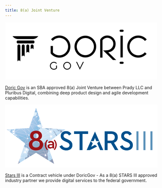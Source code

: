 ```yaml
---
title: 8(a) Joint Venture
---
```

<div class="row">
  <div class="col col-12 col-lg-6 text-center">
    <img src="/img/partnerships/doric-gov.png" alt="DoricGov logo" />
  </div>
  <div class="col col-12 col-lg-6">
    <p class="pl-3"><a href="http://doricgov.com">Doric Gov</a> is an SBA approved 8(a) Joint Venture between Prady LLC and Pluribus Digital, combining deep product design and agile development capabilities.</p>
  </div>
</div>
<div class="row">
  <div class="col col-12 col-lg-6 text-center">
    <img src="/img/partnerships/GSA-STARS-III-logo.png" alt="Stars 3 logo" />
  </div>
  <div class="col col-12 col-lg-6">
    <p class="pl-3"><a href="http://doricgov.com">Stars III</a> is a Contract vehicle under DoricGov -  As a 8(a) STARS III approved industry partner we provide digital services to the federal government.</p>
  </div>
</div>